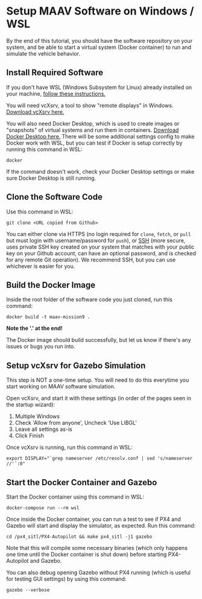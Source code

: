 # Setup MAAV Software on Windows / WSL

By the end of this tutorial, you should have the software repository on your system, and be able to start a virtual system (Docker container) to run and simulate the vehicle behavior.

## Install Required Software

If you don't have WSL (Windows Subsystem for Linux) already installed on your machine, [follow these instructions.](https://eecs280staff.github.io/p1-stats/setup_wsl.html)

You will need vcXsrv, a tool to show "remote displays" in Windows. [Download vcXsrv here.](https://sourceforge.net/projects/vcxsrv/)

You will also need Docker Desktop, which is used to create images or "snapshots" of virtual systems and run them in containers. [Download Docker Desktop here.](https://docs.docker.com/get-docker/) There will be some additional settings config to make Docker work with WSL, but you can test if Docker is setup correctly by running this command in WSL:
```
docker
```

If the command doesn't work, check your Docker Desktop settings or make sure Docker Desktop is still running.

## Clone the Software Code

Use this command in WSL:
```
git clone <URL copied from Github>
```

You can either clone via HTTPS (no login required for `clone`, `fetch`, or `pull` but must login with username/password for `push`), or [SSH](https://docs.github.com/en/github/authenticating-to-github/connecting-to-github-with-ssh/generating-a-new-ssh-key-and-adding-it-to-the-ssh-agent) (more secure, uses private SSH key created on your system that matches with your public key on your Github account, can have an optional password, and is checked for any remote Git operation). We recommend SSH, but you can use whichever is easier for you.

## Build the Docker Image

Inside the root folder of the software code you just cloned, run this command:
```
docker build -t maav-mission9 .
```
**Note the '.' at the end!**

The Docker image should build successfully, but let us know if there's any issues or bugs you run into.

## Setup vcXsrv for Gazebo Simulation

This step is NOT a one-time setup. You will need to do this everytime you start working on MAAV software simulation.

Open vcXsrv, and start it with these settings (in order of the pages seen in the startup wizard):
1. Multiple Windows
2. Check 'Allow from anyone', Uncheck 'Use LIBGL'
3. Leave all settings as-is
4. Click Finish

Once vcXsrv is running, run this command in WSL:
```
export DISPLAY="`grep nameserver /etc/resolv.conf | sed 's/nameserver //'`:0"
```

## Start the Docker Container and Gazebo

Start the Docker container using this command in WSL:
```
docker-compose run --rm wsl
```

Once inside the Docker container, you can run a test to see if PX4 and Gazebo will start and display the simulator, as expected. Run this command:
```
cd /px4_sitl/PX4-Autopilot && make px4_sitl -j1 gazebo
```
Note that this will compile some necessary binaries (which only happens one time until the Docker container is shut down) before starting PX4-Autopilot and Gazebo.

You can also debug opening Gazebo without PX4 running (which is useful for testing GUI settings) by using this command:
```
gazebo --verbose
```
